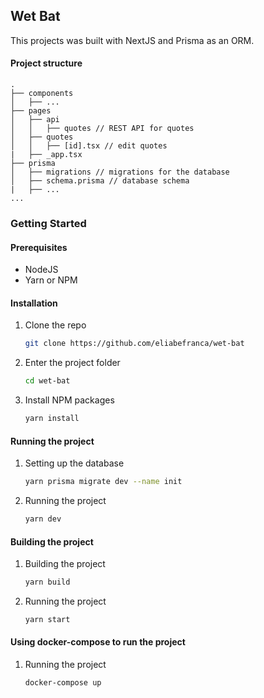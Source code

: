 ## Wet Bat

This projects was built with NextJS and Prisma as an ORM.

#### Project structure

```
.
├── components
│   ├── ...
├── pages
│   ├── api
│   │   ├── quotes // REST API for quotes
│   ├── quotes
│   │   ├── [id].tsx // edit quotes
|   ├── _app.tsx
├── prisma
│   ├── migrations // migrations for the database
│   ├── schema.prisma // database schema
|   ├── ...
...
```



### Getting Started
#### Prerequisites
- NodeJS
- Yarn or NPM

#### Installation
1. Clone the repo
   ```sh
   git clone https://github.com/eliabefranca/wet-bat
    ```
2. Enter the project folder
   ```sh
   cd wet-bat
   ```
3. Install NPM packages
    ```sh
    yarn install
    ```

#### Running the project
1. Setting up the database
    ```sh
    yarn prisma migrate dev --name init
    ```
2. Running the project
    ```sh
    yarn dev
    ```

#### Building the project
1. Building the project
    ```sh
    yarn build
    ```
2. Running the project
    ```sh
    yarn start
    ```
#### Using docker-compose to run the project
1. Running the project
    ```sh
    docker-compose up
    ```

